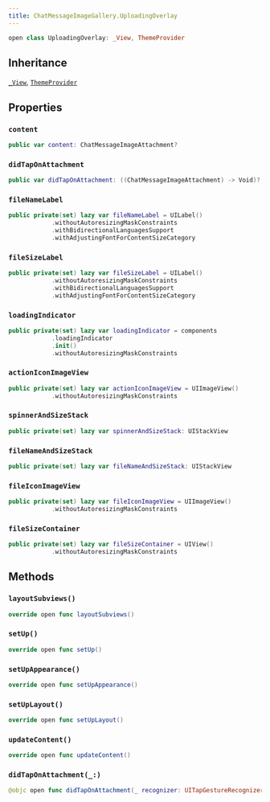 ```yaml
---
title: ChatMessageImageGallery.UploadingOverlay
---
```


``` swift
open class UploadingOverlay: _View, ThemeProvider 
```

## Inheritance

[`_View`](../../common-views/_view.md), [`ThemeProvider`](../../utils/theme-provider.md)

## Properties

### `content`

``` swift
public var content: ChatMessageImageAttachment? 
```

### `didTapOnAttachment`

``` swift
public var didTapOnAttachment: ((ChatMessageImageAttachment) -> Void)?
```

### `fileNameLabel`

``` swift
public private(set) lazy var fileNameLabel = UILabel()
            .withoutAutoresizingMaskConstraints
            .withBidirectionalLanguagesSupport
            .withAdjustingFontForContentSizeCategory
```

### `fileSizeLabel`

``` swift
public private(set) lazy var fileSizeLabel = UILabel()
            .withoutAutoresizingMaskConstraints
            .withBidirectionalLanguagesSupport
            .withAdjustingFontForContentSizeCategory
```

### `loadingIndicator`

``` swift
public private(set) lazy var loadingIndicator = components
            .loadingIndicator
            .init()
            .withoutAutoresizingMaskConstraints
```

### `actionIconImageView`

``` swift
public private(set) lazy var actionIconImageView = UIImageView()
            .withoutAutoresizingMaskConstraints
```

### `spinnerAndSizeStack`

``` swift
public private(set) lazy var spinnerAndSizeStack: UIStackView 
```

### `fileNameAndSizeStack`

``` swift
public private(set) lazy var fileNameAndSizeStack: UIStackView 
```

### `fileIconImageView`

``` swift
public private(set) lazy var fileIconImageView = UIImageView()
            .withoutAutoresizingMaskConstraints
```

### `fileSizeContainer`

``` swift
public private(set) lazy var fileSizeContainer = UIView()
            .withoutAutoresizingMaskConstraints
```

## Methods

### `layoutSubviews()`

``` swift
override open func layoutSubviews() 
```

### `setUp()`

``` swift
override open func setUp() 
```

### `setUpAppearance()`

``` swift
override open func setUpAppearance() 
```

### `setUpLayout()`

``` swift
override open func setUpLayout() 
```

### `updateContent()`

``` swift
override open func updateContent() 
```

### `didTapOnAttachment(_:)`

``` swift
@objc open func didTapOnAttachment(_ recognizer: UITapGestureRecognizer) 
```
